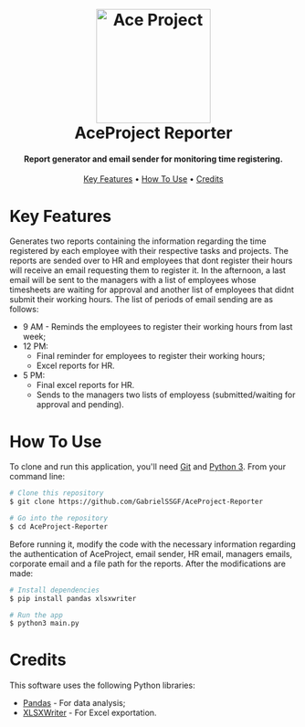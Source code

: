 <h1 align="center">
  <br>
  <a href="https://www.aceproject.com/"><img src="https://dtyoc.files.wordpress.com/2015/11/aceproject-logo.png" alt="Ace Project" width="200"></a>
  <br>
  AceProject Reporter
  <br>
</h1>

<h4 align="center">Report generator and email sender for monitoring time registering.</h4>

<p align="center">
  <a href="#key-features">Key Features</a> •
  <a href="#how-to-use">How To Use</a> •
  <a href="#credits">Credits</a>
</p>

# Key Features
Generates two reports containing the information regarding the time registered by each employee with their respective tasks and projects. The reports are sended over to HR and employees that dont register their hours will receive an email requesting them to register it. In the afternoon, a last email will be sent to the managers with a list of employees whose timesheets are waiting for approval and another list of employees that didnt submit their working hours.
The list of periods of email sending are as follows:
- 9 AM - Reminds the employees to register their working hours from last week;
- 12 PM:
  - Final reminder for employees to register their working hours;
  - Excel reports for HR.
- 5 PM:
  - Final excel reports for HR.
  - Sends to the managers two lists of employess (submitted/waiting for approval and pending).

# How To Use
To clone and run this application, you'll need [Git](https://git-scm.com) and [Python 3](https://www.python.org/downloads/). From your command line:


```bash
# Clone this repository
$ git clone https://github.com/GabrielSSGF/AceProject-Reporter

# Go into the repository
$ cd AceProject-Reporter

```

Before running it, modify the code with the necessary information regarding the authentication of AceProject, email sender, HR email, managers emails, corporate email and a file path for the reports.
After the modifications are made:

```bash
# Install dependencies
$ pip install pandas xlsxwriter

# Run the app
$ python3 main.py
```

# Credits

This software uses the following Python libraries:

- [Pandas](https://pandas.pydata.org/) - For data analysis;
- [XLSXWriter](https://xlsxwriter.readthedocs.io/index.html) - For Excel exportation.
